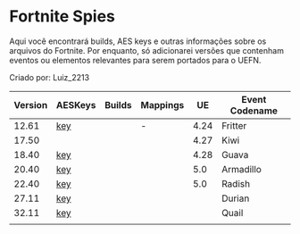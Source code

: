 # Fortnite Spies
Aqui você encontrará builds, AES keys e outras informações sobre os arquivos do Fortnite.
Por enquanto, só adicionarei versões que contenham eventos ou elementos relevantes para serem portados para o UEFN.

Criado por: Luiz_2213

| Version | AESKeys | Builds | Mappings |  UE  | Event Codename |
|---------|---------|--------|----------|------|----------------|
|12.61|[key](https://github.com/luiz-2213/Versions/blob/main/Arquivos%20/12.61%20/AESKeys_12.61.md)| | - |4.24|Fritter|
|17.50| | | |4.27|Kiwi|
|18.40|[key](https://github.com/luiz-2213/Versions/blob/main/Arquivos%20/18.40%20/AESKeys_18.40.md)| | |4.28|Guava|
|20.40|[key](https://github.com/luiz-2213/Versions/blob/main/Arquivos%20/20.40%20/AESKeys_20.40.md)| | |5.0|Armadillo|
|22.40|[key](https://github.com/luiz-2213/Versions/blob/main/Arquivos%20/22.40%20/AESKeys_22.40.md)| | |5.0|Radish|
|27.11|[key](https://github.com/luiz-2213/Versions/blob/main/Arquivos%20/27.11/AESKeys_27.11.md)| | | | Durian|
|32.11|[key](https://github.com/luiz-2213/Versions/blob/main/Arquivos%20/32.11%20/AESKeys_32.11.md)| | | | Quail |
| | | | |  | |
